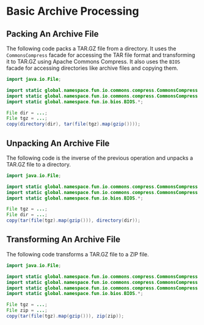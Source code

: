 ---
---

# Basic Archive Processing

## Packing An Archive File

The following code packs a TAR.GZ file from a directory.
It uses the `CommonsCompress` facade for accessing the TAR file format and transforming it to TAR.GZ using Apache 
Commons Compress.
It also uses the `BIOS` facade for accessing directories like archive files and copying them.   

```java
import java.io.File;

import static global.namespace.fun.io.commons.compress.CommonsCompress.gzip; // from `fun-io-commons-compress`
import static global.namespace.fun.io.commons.compress.CommonsCompress.tar;
import static global.namespace.fun.io.bios.BIOS.*;                           // from `fun-io-bios`

File dir = ...;
File tgz = ...;
copy(directory(dir), tar(file(tgz).map(gzip())));
``` 

## Unpacking An Archive File

The following code is the inverse of the previous operation and unpacks a TAR.GZ file to a directory.

```java
import java.io.File;

import static global.namespace.fun.io.commons.compress.CommonsCompress.gzip; // from `fun-io-commons-compress`
import static global.namespace.fun.io.commons.compress.CommonsCompress.tar;
import static global.namespace.fun.io.bios.BIOS.*;                           // from `fun-io-bios`

File tgz = ...;
File dir = ...;
copy(tar(file(tgz).map(gzip())), directory(dir));
``` 

## Transforming An Archive File

The following code transforms a TAR.GZ file to a ZIP file.

```java
import java.io.File;

import static global.namespace.fun.io.commons.compress.CommonsCompress.gzip; // from `fun-io-commons-compress`
import static global.namespace.fun.io.commons.compress.CommonsCompress.tar;
import static global.namespace.fun.io.commons.compress.CommonsCompress.zip;
import static global.namespace.fun.io.bios.BIOS.*;                           // from `fun-io-bios`

File tgz = ...;
File zip = ...;
copy(tar(file(tgz).map(gzip())), zip(zip));
``` 
